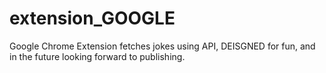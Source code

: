 # extension_GOOGLE
 Google Chrome Extension 
 fetches jokes using API, DEISGNED for fun, and in the future looking forward to publishing. 
